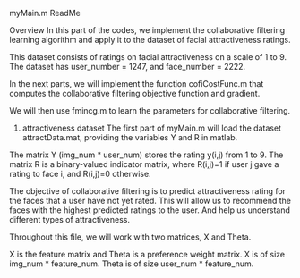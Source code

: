 


myMain.m
ReadMe

Overview
In this part of the codes, we implement the collaborative filtering learning algorithm and apply it to the dataset of facial attractiveness ratings. 

This dataset consists of ratings on facial attractiveness on a scale of 1 to 9. The dataset has user_number = 1247, and face_number = 2222. 

In the next parts, we will implement the function cofiCostFunc.m that computes the collaborative filtering objective function and gradient. 

We will then use fmincg.m to learn the parameters for collaborative filtering.

1. attractiveness dataset
The first part of myMain.m will load the dataset attractData.mat, providing the variables Y and R in matlab. 

The matrix Y (img_num * user_num) stores the rating y(i,j) from 1 to 9. The matrix R is a binary-valued indicator matrix, where R(i,j)=1 if user j gave a rating to face i, and R(i,j)=0 otherwise. 

The objective of collaborative filtering is to predict attractiveness rating for the faces that a user have not yet rated. This will allow us to recommend the faces with the highest predicted ratings to the user. And help us understand different types of attractiveness. 

Throughout this file, we will work with two matrices, X and Theta. 

X is the feature matrix and Theta is a preference weight matrix. X is of size img_num * feature_num. Theta is of size user_num * feature_num. 